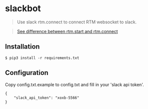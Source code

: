 # slackbot
> Use slack rtm.connect to connect RTM websocket to slack.

> [See difference between rtm.start and rtm.connect](https://slackapi.github.io/python-slackclient/real_time_messaging.html#rtm-start-vs-rtm-connect)

## Installation
```shell
$ pip3 install -r requirements.txt
```

## Configuration
Copy config.txt.example to config.txt and fill in your 'slack api token'.
```
{
    "slack_api_token": "xoxb-5566"
}
```
